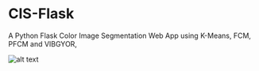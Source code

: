 # CIS-Flask
A Python Flask Color Image Segmentation Web App using K-Means, FCM, PFCM and VIBGYOR, 


![alt text](https://github.com/IbraDje/CIS-Flask/edit/master/Screenshot.png)
